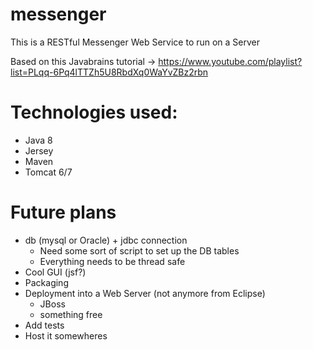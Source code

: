 # messenger

This is a RESTful Messenger Web Service to run on a Server

Based on this Javabrains tutorial -> https://www.youtube.com/playlist?list=PLqq-6Pq4lTTZh5U8RbdXq0WaYvZBz2rbn


# Technologies used: 

- Java 8
- Jersey 
- Maven
- Tomcat 6/7


# Future plans

- db (mysql or Oracle) + jdbc connection
	- Need some sort of script to set up the DB tables 
	- Everything needs to be thread safe
- Cool GUI (jsf?)
- Packaging
- Deployment into a Web Server (not anymore from Eclipse)
	- JBoss
	- something free
- Add tests 
- Host it somewheres
